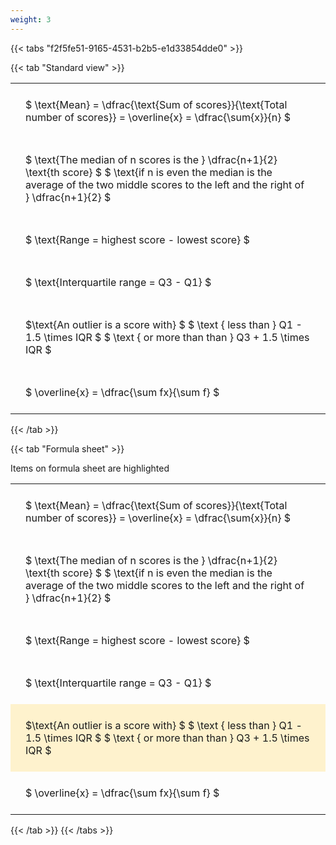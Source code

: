 ```yaml
---
weight: 3
---
```


{{< tabs "f2f5fe51-9165-4531-b2b5-e1d33854dde0" >}}

{{< tab "Standard view" >}}

<style type="text/css">
#T_282a8 th.col_heading {
  text-align: left;
  font-size: 1em;
}
#T_282a8 td {
  text-align: left;
  font-size: 1em;
  padding: 1.5em;
}
</style>
<table id="T_282a8">
  <thead>
  </thead>
  <tbody>
    <tr>
      <td id="T_282a8_row0_col0" class="data row0 col0" >$ \text{Mean} = \dfrac{\text{Sum of scores}}{\text{Total number of scores}} = \overline{x} = \dfrac{\sum{x}}{n} $</td>
    </tr>
    <tr>
      <td id="T_282a8_row1_col0" class="data row1 col0" >$ \text{The median of n scores is the } \dfrac{n+1}{2} \text{th score} $
$ \text{if n is even the median is the average of the two middle scores to the left and the right of }  \dfrac{n+1}{2} $</td>
    </tr>
    <tr>
      <td id="T_282a8_row2_col0" class="data row2 col0" >$ \text{Range = highest score - lowest score} $</td>
    </tr>
    <tr>
      <td id="T_282a8_row3_col0" class="data row3 col0" >$ \text{Interquartile range = Q3 - Q1} $</td>
    </tr>
    <tr>
      <td id="T_282a8_row4_col0" class="data row4 col0" >$\text{An outlier is a score with} $
$ \text {   less than } Q1 - 1.5  \times IQR $
$ \text {   or more than than } Q3 + 1.5  \times IQR $</td>
    </tr>
    <tr>
      <td id="T_282a8_row5_col0" class="data row5 col0" >$ \overline{x} = \dfrac{\sum fx}{\sum f} $</td>
    </tr>
  </tbody>
</table>
{{< /tab >}}

{{< tab "Formula sheet" >}}

Items on formula sheet are highlighted 
<br>
<style type="text/css">
#T_7501f th.col_heading {
  text-align: left;
  font-size: 1em;
}
#T_7501f td {
  text-align: left;
  font-size: 1em;
  padding: 1.5em;
}
#T_7501f_row0_col0, #T_7501f_row1_col0, #T_7501f_row2_col0, #T_7501f_row3_col0, #T_7501f_row5_col0 {
  background-color: rgba(0,0,0,0);
}
#T_7501f_row4_col0 {
  background-color: rgba(255,194,10, 0.2);
}
</style>
<table id="T_7501f">
  <thead>
  </thead>
  <tbody>
    <tr>
      <td id="T_7501f_row0_col0" class="data row0 col0" >$ \text{Mean} = \dfrac{\text{Sum of scores}}{\text{Total number of scores}} = \overline{x} = \dfrac{\sum{x}}{n} $</td>
    </tr>
    <tr>
      <td id="T_7501f_row1_col0" class="data row1 col0" >$ \text{The median of n scores is the } \dfrac{n+1}{2} \text{th score} $
$ \text{if n is even the median is the average of the two middle scores to the left and the right of }  \dfrac{n+1}{2} $</td>
    </tr>
    <tr>
      <td id="T_7501f_row2_col0" class="data row2 col0" >$ \text{Range = highest score - lowest score} $</td>
    </tr>
    <tr>
      <td id="T_7501f_row3_col0" class="data row3 col0" >$ \text{Interquartile range = Q3 - Q1} $</td>
    </tr>
    <tr>
      <td id="T_7501f_row4_col0" class="data row4 col0" >$\text{An outlier is a score with} $
$ \text {   less than } Q1 - 1.5  \times IQR $
$ \text {   or more than than } Q3 + 1.5  \times IQR $</td>
    </tr>
    <tr>
      <td id="T_7501f_row5_col0" class="data row5 col0" >$ \overline{x} = \dfrac{\sum fx}{\sum f} $</td>
    </tr>
  </tbody>
</table>
{{< /tab >}}
{{< /tabs >}}